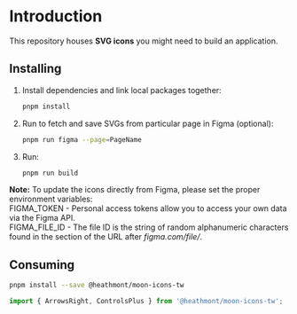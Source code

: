 # Introduction

This repository houses **SVG icons** you might need to build an application.

## Installing

1. Install dependencies and link local packages together:

   ```sh
   pnpm install
   ```

2. Run to fetch and save SVGs from particular page in Figma (optional):

   ```sh
   pnpm run figma --page=PageName
   ```

3. Run:

   ```sh
   pnpm run build
   ```
**Note:** To update the icons directly from Figma, please set the proper environment variables:<br />
FIGMA_TOKEN - Personal access tokens allow you to access your own data via the Figma API.<br />
FIGMA_FILE_ID - The file ID is the string of random alphanumeric characters found in the section of the URL after *figma.com/file/*.

## Consuming

```bash
pnpm install --save @heathmont/moon-icons-tw
```

```javascript
import { ArrowsRight, ControlsPlus } from '@heathmont/moon-icons-tw';
```
